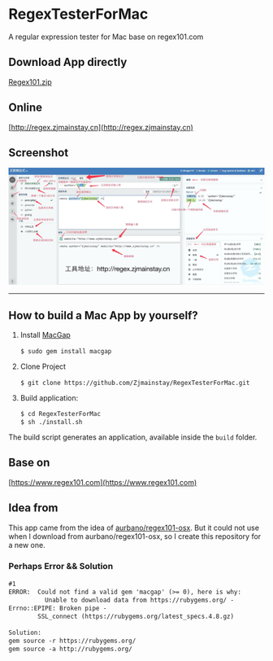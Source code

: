 # RegexTesterForMac
A regular expression tester for Mac base on regex101.com

## Download App directly

[Regex101.zip](https://raw.githubusercontent.com/Zjmainstay/RegexTesterForMac/master/dist/Regex101.zip)

## Online
[http://regex.zjmainstay.cn](http://regex.zjmainstay.cn)

## Screenshot

![RegexTesterForMac](app/screenshot.png)

----

## How to build a Mac App by yourself?

1. Install [MacGap](https://github.com/MacGapProject/MacGap1) 

   ```$ sudo gem install macgap```
2. Clone Project

   ```$ git clone https://github.com/Zjmainstay/RegexTesterForMac.git```
2. Build application:

    ```
    $ cd RegexTesterForMac
    $ sh ./install.sh
    ```


The build script generates an application, available inside the `build` folder.


## Base on
[https://www.regex101.com](https://www.regex101.com)

## Idea from
This app came from the idea of [aurbano/regex101-osx](https://github.com/aurbano/regex101-osx). But it could not use when I download from aurbano/regex101-osx, so I create this repository for a new one.


### Perhaps Error && Solution

```
#1
ERROR:  Could not find a valid gem 'macgap' (>= 0), here is why:
          Unable to download data from https://rubygems.org/ - Errno::EPIPE: Broken pipe - 
        SSL_connect (https://rubygems.org/latest_specs.4.8.gz)

Solution:
gem source -r https://rubygems.org/
gem source -a http://rubygems.org/

```

